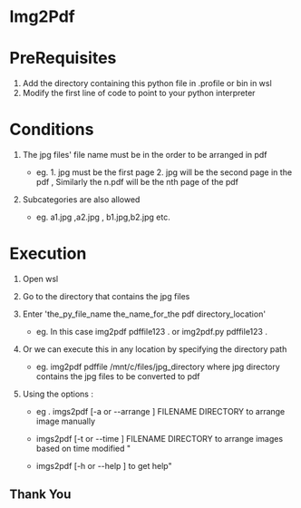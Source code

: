 # Img2Pdf

# PreRequisites

1. Add the directory containing this python file in .profile or bin in wsl
2. Modify the first line of code to point to your python interpreter

# Conditions

1. The jpg files' file name must be in the order to be arranged in pdf 
    
    * eg. 1. jpg must be the first page 
          2. jpg will be the second page in the pdf , Similarly the n.pdf will be the nth page of the pdf

2. Subcategories are also allowed 
    
    * eg. a1.jpg ,a2.jpg , b1.jpg,b2.jpg etc.
 
# Execution 

1. Open wsl 
2. Go to the directory that contains the jpg files 
3. Enter 'the_py_file_name the_name_for_the pdf directory_location'
    
    * eg. In this case img2pdf pdffile123 .  or  img2pdf.py pdffile123 .
4. Or we can execute this in any location by specifying the directory path 
    
    * eg. img2pdf pdffile /mnt/c/files/jpg_directory  where jpg directory contains the jpg files to be converted to pdf

5. Using the options :

    * eg . imgs2pdf [-a or --arrange ] FILENAME DIRECTORY to  arrange image manually 
    
    * imgs2pdf [-t or --time ] FILENAME DIRECTORY to  arrange images based on time modified "

    * imgs2pdf [-h or --help ] to get help"

## Thank You
